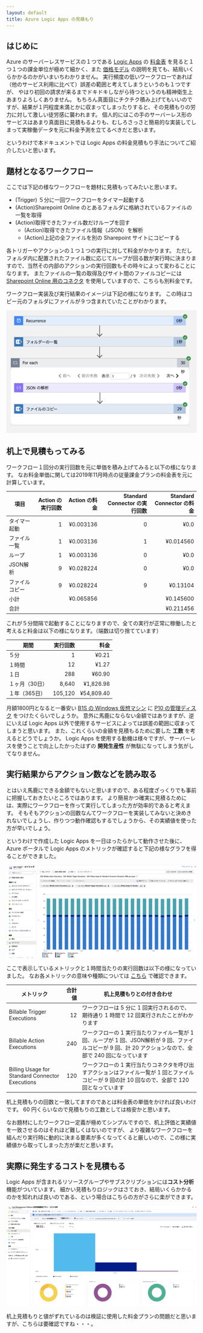 ```yaml
---
layout: default
title: Azure Logic Apps の見積もり
---
```


## はじめに

Azure のサーバーレスサービスの１つである
[Logic Apps](https://azure.microsoft.com/ja-jp/services/logic-apps/)
の
[料金表](https://azure.microsoft.com/ja-jp/pricing/details/logic-apps/)
を見ると１つ１つの課金単位が極めて細かく、また
[価格モデル](https://docs.microsoft.com/ja-jp/azure/logic-apps/logic-apps-pricing)
の説明を見ても、結局いくらかかるのかがいまいちわかりません。
実行頻度の低いワークフローであれば（他のサービス利用に比べて）誤差の範囲と考えてしまうというのも１つですが、
やはり初回の請求が来るまでドキドキしながら待つというのも精神衛生上あまりよろしくありません。
もちろん真面目にチクチク積み上げてもいいのですが、結果が１円程度未満とかに収まってしまったりすると、その見積もりの労力に対して激しい徒労感に襲われます。
個人的にはこの手のサーバーレス形のサービスはあまり真面目に見積もるよりも、むしろさっさと簡易的な実装してしまって実稼働データを元に料金予測を立てるべきだと思います。

というわけで本ドキュメントでは Logic Apps の料金見積もり手法についてご紹介したいと思います。

## 題材となるワークフロー

ここでは下記の様なワークフローを題材に見積もってみたいと思います。

- (Trigger) ５分に一回ワークフローをタイマー起動する
- (Action)Sharepoint Online のとあるフォルダに格納されているファイルの一覧を取得
- (Action)取得できたファイル数だけループを回す
    - (Action)取得できたファイル情報（JSON）を解析
    - (Action)上記の全ファイルを別の  Sharepoint サイトにコピーする

各トリガーやアクションの１つ１つの実行に対して料金がかかります。
ただしフォルダ内に配置されたファイル数に応じてループが回る数が実行時に決まりますので、当然その内部のアクションの実行回数もその時々によって変わることになります。
またファイルの一覧の取得及びサイト間のファイルコピーには 
[Sharepoint Online 用のコネクタ](https://docs.microsoft.com/ja-jp/connectors/sharepoint/)
を使用していますので、こちらも別料金です。

ワークフロー実装及び実行結果のイメージは下記の様になります。
この時はコピー元のフォルダにファイルが９つ含まれていたことがわかります。

![ワークフローの実行結果](./images/workflow-execution-result.png)

## 机上で見積もってみる

ワークフロー１回分の実行回数を元に単価を積み上げてみると以下の様になります。
なお料金単価に関しては2019年11月時点の従量課金プランの料金表を元に計算しています。

|項目|Action の実行回数|Action の料金|Standard Connector の実行回数|Standard Connector の料金|
|---|---:|---:|---:|---:|
|タイマー起動|1|¥0.003136|0|¥0.0|
|ファイル一覧|1|¥0.003136|1|¥0.014560|
|ループ|1|¥0.003136|0|¥0.0|
|JSON解析|9|¥0.028224|0|¥0.0|
|ファイルコピー|9|¥0.028224|9|¥0.13104|
|小計||¥0.065856 ||¥0.145600|
|合計||||¥0.211456| 

これが５分間隔で起動することになりますので、全ての実行が正常に稼働したと考えると料金は以下の様になります。（端数は切り捨てています）

|期間|実行回数|料金|
|---|---:|---:|
|５分|1|¥0.21|
|１時間|12|¥1.27|
|１日|288|¥60.90|
|１ヶ月（30日）|8,640|¥1,826.98|
|１年（365日）|105,120|¥54,809.40|

月額1800円となると一番安い
[B1S の Windows 仮想マシン](https://azure.microsoft.com/ja-jp/pricing/details/virtual-machines/windows/)
に
[P10 の管理ディスク](https://azure.microsoft.com/ja-jp/pricing/details/managed-disks/)
をつけたくらいでしょうか。
意外に馬鹿にならない金額ではありますが、逆にいえば Logic Apps 以外で使用するサービスによっては誤差の範囲に収まってしまうと思います。
また、これくらいの金額を見積もるために要した **工数** を考えるとどうでしょうか。
Logic Apps を使用する動機は様々ですが、サーバーレスを使うことで向上したかったはずの **開発生産性** が無駄になってしまう気がしてなりません。

## 実行結果からアクション数などを読み取る

とはいえ馬鹿にできる金額でもないと思いますので、ある程度ざっくりでも事前に把握しておきたいところではあります。
より簡易かつ確実に見積るためには、実際にワークフローを作って実行してしまった方が効率的であると考えます。
そもそもアクションの回数なんてワークフローを実装してみないと決めきれないでしょうし、作りつつ動作確認もするでしょうから、その実績値を使った方が早いでしょう。

というわけで作成した Logic Apps を一日ほったらかして動作させた後に、Azure ポータルで Logic Apps のメトリックが確認すると下記の様なグラフを得ることができました。

![metric](./images/logic-apps-metric.png)

ここで表示しているメトリックと１時間当たりの実行回数は以下の様になっていました。
なお各メトリックの意味や種類については
[こちら](https://docs.microsoft.com/ja-jp/azure/azure-monitor/platform/metrics-supported#microsoftlogicworkflows)
で確認できます。

|メトリック|合計値|机上見積もりとの付き合わせ|
|---|---:|---|
|Billable Trigger Executions|12|ワークフローは 5 分に 1 回実行されるので、期待通り 1 時間で 12 回実行されたことがわかります|
|Billable Action Executions|240|ワークフローの 1 実行当たりファイル一覧が 1 回、ループが 1 回、JSON解析が 9 回、ファイルコピーが 9 回、計 20 アクションなので、全部で 240 回になっています|
|Billing Usage for Standard Connector Executions|120|ワークフローの 1 実行当たりコネクタを呼び出すアクションはファイル一覧が 1 回とファイルコピーが 9 回の計 10 回なので、全部で 120 回となっています|

机上見積もりの回数と一致してますのであとは料金表の単価をかければ良いわけです。 60 円くらいなので見積もりの工数としては格安かと思います。

なお題材にしたワークフロー定義が極めてシンプルですので、机上評価と実績値を一致させるのはそれほど難しくはないのですが、
より複雑なワークフローを組んだり実行時に動的に決まる要素が多くなってくると厳しいので、この様に実績値から取ってしまった方が楽だと思います。

## 実際に発生するコストを見積もる

Logic Apps が含まれるリソースグループやサブスクリプションには**コスト分析**機能がついています。
細かい見積もりロジックはさておき、結局いくらかかるのかを知れれば良いのである、という場合はこちらの方がさらに楽ができます。

![logic-apps-costs](./images/logic-apps-costs.png)

机上見積もりと値がずれているのは検証に使用した料金プランの問題だと思いますが、こちらは要確認ですね・・・。

